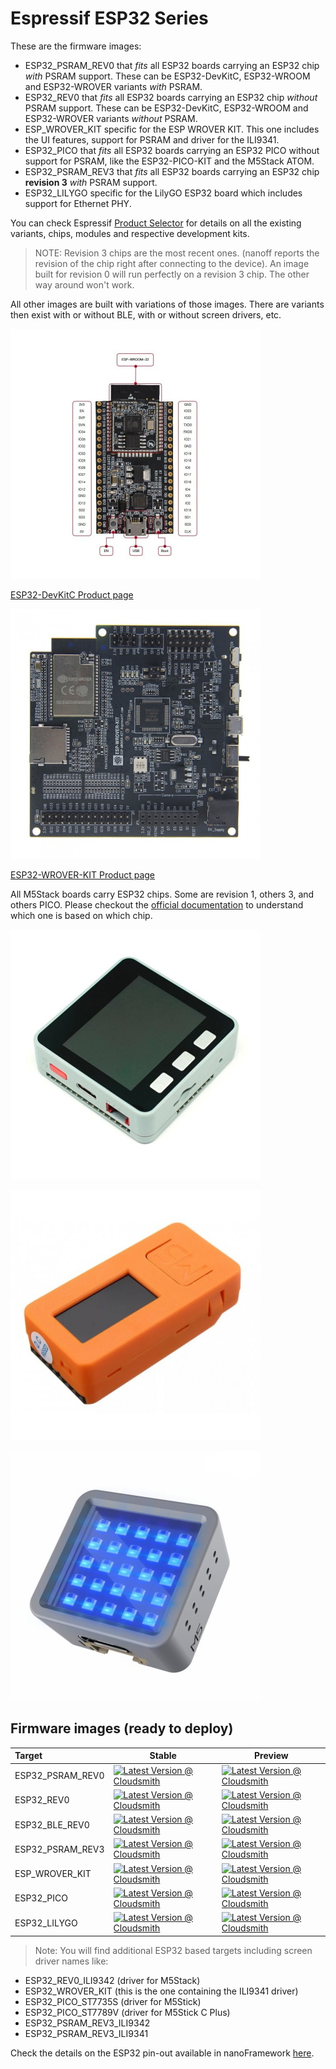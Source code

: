 # Espressif ESP32 Series

These are the firmware images:

- ESP32_PSRAM_REV0 that *fits* all ESP32 boards carrying an ESP32 chip *with* PSRAM support. These can be ESP32-DevKitC, ESP32-WROOM and ESP32-WROVER variants *with* PSRAM.
- ESP32_REV0 that *fits* all ESP32 boards carrying an ESP32 chip *without* PSRAM support. These can be ESP32-DevKitC, ESP32-WROOM and ESP32-WROVER variants *without* PSRAM.
- ESP_WROVER_KIT specific for the ESP WROVER KIT. This one includes the UI features, support for PSRAM and driver for the ILI9341.
- ESP32_PICO that *fits* all ESP32 boards carrying an ESP32 PICO without support for PSRAM, like the ESP32-PICO-KIT and the M5Stack ATOM.
- ESP32_PSRAM_REV3 that *fits* all ESP32 boards carrying an ESP32 chip **revision 3** *with* PSRAM support.
- ESP32_LILYGO specific for the LilyGO ESP32 board which includes support for Ethernet PHY.

You can check Espressif [Product Selector](https://products.espressif.com/#/product-selector?names=&filter={%22Series%22:[%22ESP32%22]}) for details on all the existing variants, chips, modules and respective development kits.

> NOTE: Revision 3 chips are the most recent ones. (nanoff reports the revision of the chip right after connecting to the device). An image built for revision 0 will run perfectly on a revision 3 chip. The other way around won't work.

All other images are built with variations of those images. There are variants then exist with or without BLE, with or without screen drivers, etc.

![esp32-devkitc](../../images/reference-targets/esp32-devkitc.jpg)

[ESP32-DevKitC Product page](https://www.espressif.com/en/products/hardware/esp32-devkitc/overview)

![esp32-wrover-kit](../../images/reference-targets/esp32-wrover-kit.jpg)

[ESP32-WROVER-KIT Product page](https://www.espressif.com/en/products/hardware/esp-wrover-kit/overview)

All M5Stack boards carry ESP32 chips. Some are revision 1, others 3, and others PICO. Please checkout the [official documentation](https://docs.m5stack.com/en/products?id=core) to understand which one is based on which chip.

![M5 Stack](../../images/reference-targets/M5Stack.jpg)

![M5 Stick](../../images/reference-targets/M5Stick.jpg)

![ATOM](../../images/reference-targets/m5stack_atom.jpg)

## Firmware images (ready to deploy)

| Target | Stable | Preview |
|:---|---|---|
| ESP32_PSRAM_REV0 | [![Latest Version @ Cloudsmith](https://api-prd.cloudsmith.io/v1/badges/version/net-nanoframework/nanoframework-images/raw/ESP32_PSRAM_REV0/latest/x/?render=true)](https://cloudsmith.io/~net-nanoframework/repos/nanoframework-images/packages/detail/raw/ESP32_PSRAM_REV0/latest/) | [![Latest Version @ Cloudsmith](https://api-prd.cloudsmith.io/v1/badges/version/net-nanoframework/nanoframework-images-dev/raw/ESP32_PSRAM_REV0/latest/x/?render=true)](https://cloudsmith.io/~net-nanoframework/repos/nanoframework-images-dev/packages/detail/raw/ESP32_PSRAM_REV0/latest/) |
| ESP32_REV0 | [![Latest Version @ Cloudsmith](https://api-prd.cloudsmith.io/v1/badges/version/net-nanoframework/nanoframework-images/raw/ESP32_REV0/latest/x/?render=true)](https://cloudsmith.io/~net-nanoframework/repos/nanoframework-images/packages/detail/raw/ESP32_REV0/latest/) | [![Latest Version @ Cloudsmith](https://api-prd.cloudsmith.io/v1/badges/version/net-nanoframework/nanoframework-images-dev/raw/ESP32_REV0/latest/x/?render=true)](https://cloudsmith.io/~net-nanoframework/repos/nanoframework-images-dev/packages/detail/raw/ESP32_REV0/latest/) |
| ESP32_BLE_REV0 | [![Latest Version @ Cloudsmith](https://api-prd.cloudsmith.io/v1/badges/version/net-nanoframework/nanoframework-images/raw/ESP32_BLE_REV0/latest/x/?render=true)](https://cloudsmith.io/~net-nanoframework/repos/nanoframework-images/packages/detail/raw/ESP32_BLE_REV0/latest/) | [![Latest Version @ Cloudsmith](https://api-prd.cloudsmith.io/v1/badges/version/net-nanoframework/nanoframework-images-dev/raw/ESP32_BLE_REV0/latest/x/?render=true)](https://cloudsmith.io/~net-nanoframework/repos/nanoframework-images-dev/packages/detail/raw/ESP32_BLE_REV0/latest/) |
| ESP32_PSRAM_REV3 | [![Latest Version @ Cloudsmith](https://api-prd.cloudsmith.io/v1/badges/version/net-nanoframework/nanoframework-images/raw/ESP32_PSRAM_REV3/latest/x/?render=true)](https://cloudsmith.io/~net-nanoframework/repos/nanoframework-images/packages/detail/raw/ESP32_PSRAM_REV3/latest/) | [![Latest Version @ Cloudsmith](https://api-prd.cloudsmith.io/v1/badges/version/net-nanoframework/nanoframework-images-dev/raw/ESP32_PSRAM_REV3/latest/x/?render=true)](https://cloudsmith.io/~net-nanoframework/repos/nanoframework-images-dev/packages/detail/raw/ESP32_PSRAM_REV3/latest/) |
| ESP_WROVER_KIT | [![Latest Version @ Cloudsmith](https://api-prd.cloudsmith.io/v1/badges/version/net-nanoframework/nanoframework-images/raw/ESP_WROVER_KIT/latest/x/?render=true)](https://cloudsmith.io/~net-nanoframework/repos/nanoframework-images/packages/detail/raw/ESP_WROVER_KIT/latest/) | [![Latest Version @ Cloudsmith](https://api-prd.cloudsmith.io/v1/badges/version/net-nanoframework/nanoframework-images-dev/raw/ESP_WROVER_KIT/latest/x/?render=true)](https://cloudsmith.io/~net-nanoframework/repos/nanoframework-images-dev/packages/detail/raw/ESP_WROVER_KIT/latest/) |
| ESP32_PICO | [![Latest Version @ Cloudsmith](https://api-prd.cloudsmith.io/v1/badges/version/net-nanoframework/nanoframework-images/raw/ESP32_PICO/latest/x/?render=true)](https://cloudsmith.io/~net-nanoframework/repos/nanoframework-images/packages/detail/raw/ESP32_PICO/latest/) | [![Latest Version @ Cloudsmith](https://api-prd.cloudsmith.io/v1/badges/version/net-nanoframework/nanoframework-images-dev/raw/ESP32_PICO/latest/x/?render=true)](https://cloudsmith.io/~net-nanoframework/repos/nanoframework-images-dev/packages/detail/raw/ESP32_PICO/latest/) |
| ESP32_LILYGO | [![Latest Version @ Cloudsmith](https://api-prd.cloudsmith.io/v1/badges/version/net-nanoframework/nanoframework-images/raw/ESP32_LILYGO/latest/x/?render=true)](https://cloudsmith.io/~net-nanoframework/repos/nanoframework-images/packages/detail/raw/ESP32_LILYGO/latest/) | [![Latest Version @ Cloudsmith](https://api-prd.cloudsmith.io/v1/badges/version/net-nanoframework/nanoframework-images-dev/raw/ESP32_LILYGO/latest/x/?render=true)](https://cloudsmith.io/~net-nanoframework/repos/nanoframework-images-dev/packages/detail/raw/ESP32_LILYGO/latest/) |

> Note: You will find additional ESP32 based targets including screen driver names like:

- ESP32_REV0_ILI9342 (driver for M5Stack)
- ESP32_WROVER_KIT (this is the one containing the ILI9341 driver)
- ESP32_PICO_ST7735S (driver for M5Stick)
- ESP32_PICO_ST7789V (driver for M5Stick C Plus)
- ESP32_PSRAM_REV3_ILI9342
- ESP32_PSRAM_REV3_ILI9341

Check the details on the ESP32 pin-out available in nanoFramework [here](../esp32/esp32_pin_out.md).
